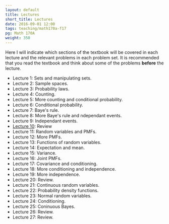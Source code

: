 ```yaml
---
layout: default
title: Lectures
short_title: Lectures
date: 2016-09-01 12:00
tags: teaching/math170a-f17
pg: Math 170A
weight: 350
---
```


Here I will indicate which sections of the textbook will be covered in each lecture and the relevant problems in each problem set. It is recommended that you read the textbook and think about some of the problems __before__ the lecture.

- Lecture 1: Sets and manipulating sets.
- Lecture 2: Sample spaces.
- Lecture 3: Probability laws.
- Lecture 4: Counting.
- Lecture 5: More counting and conditional probability.
- Lecture 6: Conditional probability.
- Lecture 7: Baye's rule.
- Lecture 8: More Baye's rule and ndependant events.
- Lecture 9: Independant events.
- [Lecture 10][]: Review
- Lecture 11: Random variables and PMFs.
- Lecture 12: More PMFs.
- Lecture 13: Functions of random variables.
- Lecture 14: Expectation and mean.
- Lecture 15: Variance.
- Lecture 16: Joint PMFs.
- Lecture 17: Covariance and conditioning.
- Lecture 18: More conditioning and independence.
- Lecture 19: More independence.
- Lecture 20: Review.
- Lecture 21: Continuous random variables.
- Lecture 22: Probability density functions.
- Lecture 23: Normal random variables.
- Lecture 24: Conditioning.
- Lecture 25: Coninuous Bayes.
- Lecture 26: Review.
- Lecture 27: Review.

[Lecture 1]: lectures/lect1.pdf
[Lecture 2]: lectures/lect2.pdf
[Lecture 3]: lectures/lect3.pdf
[Lecture 4]: lectures/lect4.pdf
[Lecture 5]: lectures/lect5.pdf
[Lecture 6]: lectures/lect6.pdf
[Lecture 7]: lectures/lect7.pdf
[Lecture 8]: lectures/lect8.pdf
[Lecture 9]: lectures/lect9.pdf
[Lecture 10]: lectures/review1.pdf
[Lecture 11]: lectures/lect11.pdf
[Lecture 12]: lectures/lect12.pdf
[Lecture 13]: lectures/lect13.pdf
[Lecture 14]: lectures/lect14.pdf
[Lecture 15]: lectures/lect15.pdf
[Lecture 16]: lectures/lect16.pdf
[Lecture 17]: lectures/lect17.pdf
[Lecture 18]: lectures/lect18.pdf
[Lecture 19]: lectures/lect19.pdf
[Lecture 20]: lectures/lect20.pdf
[Lecture 21]: lectures/lect21.pdf
[Lecture 22]: lectures/lect22.pdf
[Lecture 23]: lectures/lect23.pdf
[Lecture 24]: lectures/lect24.pdf
[Lecture 25]: lectures/lect25.pdf
